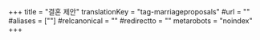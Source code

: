 +++
title = "결혼 제안"
translationKey = "tag-marriageproposals"
#url = ""
#aliases = [""]
#relcanonical = ""
#redirectto = ""
metarobots = "noindex"
+++
